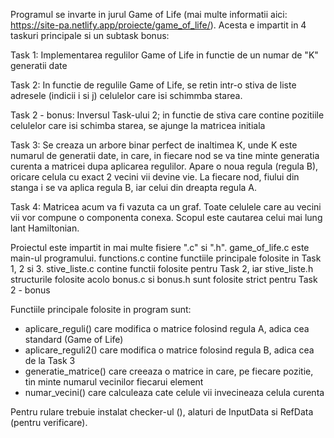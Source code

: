 Programul se invarte in jurul Game of Life (mai multe informatii aici: https://site-pa.netlify.app/proiecte/game_of_life/). Acesta e impartit in 4 taskuri principale si un subtask bonus:

Task 1: Implementarea regulilor Game of Life in functie de un numar de "K" generatii date

Task 2: In functie de regulile Game of Life, se retin intr-o stiva de liste adresele (indicii i si j) celulelor care isi schimmba starea.

Task 2 - bonus: Inversul Task-ului 2; in functie de stiva care contine pozitiile celulelor care isi schimba starea, se ajunge la matricea initiala

Task 3: Se creaza un arbore binar perfect de inaltimea K, unde K este numarul de generatii date, in care, in fiecare nod se va tine minte generatia curenta a matricei dupa aplicarea regulilor. Apare o noua regula (regula B), oricare celula cu exact 2 vecini vii devine vie. La fiecare nod, fiului din stanga i se va aplica regula B, iar celui din dreapta regula A.

Task 4: Matricea acum va fi vazuta ca un graf. Toate celulele care au vecini vii vor compune o componenta conexa. Scopul este cautarea celui mai lung lant Hamiltonian.

Proiectul este impartit in mai multe fisiere ".c" si ".h". 
game_of_life.c este main-ul programului. 
functions.c contine functiile principale folosite in Task 1, 2 si 3. 
stive_liste.c contine functii folosite pentru Task 2, iar stive_liste.h structurile folosite acolo
bonus.c si bonus.h sunt folosite strict pentru Task 2 - bonus

Functiile principale folosite in program sunt: 
- aplicare_reguli() care modifica o matrice folosind regula A, adica cea standard (Game of Life)
- aplicare_reguli2() care modifica o matrice folosind regula B, adica cea de la Task 3
- generatie_matrice() care creeaza o matrice in care, pe fiecare pozitie, tin minte numarul vecinilor fiecarui element
- numar_vecini() care calculeaza cate celule vii invecineaza celula curenta

Pentru rulare trebuie instalat checker-ul (), alaturi de InputData si RefData (pentru verificare).
